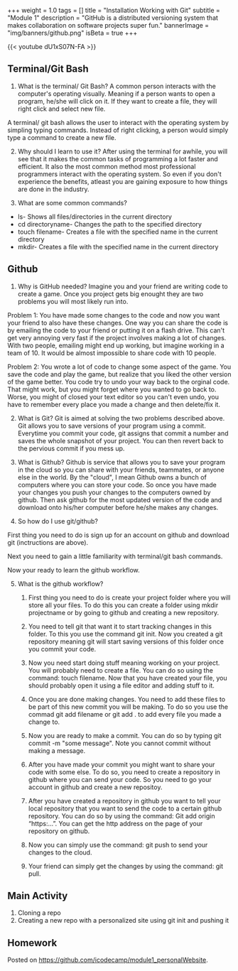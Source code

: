 +++
weight = 1.0
tags = []
title = "Installation Working with Git"
subtitle = "Module 1"
description = "GitHub is a distributed versioning system that makes collaboration on software projects super fun."
bannerImage = "img/banners/github.png"
isBeta = true
+++


{{< youtube dU1xS07N-FA >}}


## Terminal/Git Bash
1. What is the terminal/ Git Bash?
A common person interacts with the computer's operating visually. Meaning if a person wants to open a program, he/she will click on it. If they want to create a file, they will right click and select new file. 

A terminal/ git bash allows the user to interact with the operating system by simpling typing commands. Instead of right clicking, a person would simply type a command to create a new file. 

2. Why should I learn to use it?
After using the terminal for awhile, you will see that it makes the common tasks of programming a lot faster and efficient. It also the most common method most professional programmers interact with the operating system. So even if you don't experience the benefits, atleast you are gaining exposure to how things are done in the industry.

3. What are some common commands?

* ls- Shows all files/directories in the current directory
* cd directoryname- Changes the path to the specified directory
* touch filename- Creates a file with the specified name in the current directory
* mkdir- Creates a file with the specified name in the current directory

## Github
1. Why is GitHub needed?
Imagine you and your friend are writing code to create a game. Once you project gets big enought they are two problems you will most likely run into. 

Problem 1: You have made some changes to the code and now you want your friend to also have these changes. One way you can share the code is by emailing the code to your friend or putting it on a flash drive. This can't get very annoying very fast if the project involves making a lot of changes. With two people, emailing might end up working, but imagine working in a team of 10. It would be almost impossible to share code with 10 people.

Problem 2: You wrote a lot of code to change some aspect of the game. You save the code and play the game, but realize that you liked the other version of the game better. You code try to undo your way back to the orginal code. That might work, but you might forget where you wanted to go back to. Worse, you might of closed your text editor so you can't even undo, you have to remember every place you made a change and then delete/fix it.

2. What is Git?
Git is aimed at solving the two problems described above. Git allows you to save versions of your program using a commit. Everytime you commit your code, git assigns that commit a number and saves the whole snapshot of your project. You can then revert back to the pervious commit if you mess up.  

3. What is Github?
Github is service that allows you to save your program in the cloud so you can share with your friends, teammates, or anyone else in the world. By the "cloud", I mean Github owns a bunch of computers where you can store your code. So once you have made your changes you push your changes to the computers owned by github. Then ask github for the most updated version of the code and download onto his/her computer before he/she makes any changes. 

4. So how do I use git/github?

First thing you need to do is sign up for an account on github and download git (inctructions are above).

Next you need to gain a little familiarity with terminal/git bash commands. 

Now your ready to learn the github workflow.

5. What is the github workflow?
   1. First thing you need to do is create your project folder where you will store all your files. To do this you can create a folder using mkdir projectname or by going to github and creating a new repository. 

   2. You need to tell git that want it to start tracking changes in this folder. To this you use the command git init. Now you created a git repository meaning git will start saving versions of this folder once you commit your code.

   3. Now you need start doing stuff meaning working on your project. You will probably need to create a file. You can do so using the command: touch filename. Now that you have created your file, you should probably open it using a file editor and adding stuff to it. 

   4. Once you are done making changes. You need to add these files to be part of this new commit you will be making. To do so you use the commad git add filename or git add . to add every file you made a change to. 

   5. Now you are ready to make a commit. You can do so by typing git commit -m "some message". Note you cannot commit without making a message. 

   6. After you have made your commit you might want to share your code with some else. To do so, you need to create a repository in github where you can send your code. So you need to go your account in github and create a new repositoy.

   7. After you have created a repository in github you want to tell your local repository that you want to send the code to a certain github repository. You can do so by using the command: Git add origin “https:…”. You can get the http address on the page of your repository on github. 

   8. Now you can simply use the command: git push to send your changes to the cloud.

   9. Your friend can simply get the changes by using the command: git pull. 

## Main Activity

1. Cloning a repo
2. Creating a new repo with a personalized site using git init and pushing it


## Homework 

Posted on https://github.com/icodecamp/module1_personalWebsite. 





































